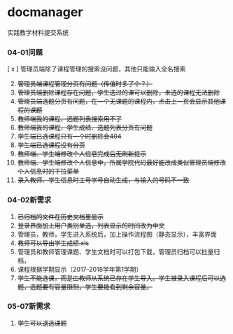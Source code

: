 # docmanager

实践教学材料提交系统


### 04-01问题

[ x ] 管理员端除了课程管理的搜索没问题，其他只能输入全名搜索

2. ~~管理员端课程管理分页有问题（传值时多了个？）~~
3. ~~管理员端删除课程存在问题，学生选过的课可以删除，未选的课程无法删除~~
4. ~~管理员端选题分页有问题，在一个无课题的课程内，点击上一页会显示其他课程的课题~~
5. ~~教师端我的课程、选题列表搜索用不了~~
6. ~~教师端我的课程、学生成绩、选题列表分页有问题~~  
7. ~~学生端已选课程只有一个时删除会404~~
8. ~~学生端已选课程没有分页~~ 
9. ~~教师端、学生端修改个人信息完成后无刷新提示~~
10. ~~教师端、学生端修改个人信息中，所属学院代码最好能改成类似管理员端修改个人信息时的下拉菜单~~ 
11. ~~录入教师、学生信息时工号学号自动生成，与输入的号码不一致~~


### 04-02新需求

1. ~~已归档的文件在历史文档里显示~~
2. ~~登录界面加上用户类别单选，列表显示的时间改为中文~~
3. 管理员，教师，学生进入系统后，加上操作流程图（静态显示），丰富界面
4. ~~教师可以导出学生成绩.xls~~
5. 管理员和教师管理课题、学生文档时可以打包下载，管理员归档可以批量归档，
6. 课程根据学期显示（2017-2018学年第1学期）
7. ~~学生不能选课，而是由教师从系统已存在学生导入。学生被录入课程后可以选题，选题要有容量限制，学生要能看到剩余容量。~~


### 05-07新需求

1. ~~学生可以退选课题~~
